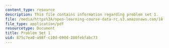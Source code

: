 ```yaml
---
content_type: resource
description: This file contains information regarding problem set 1.
file: /media/https%3A/open-learning-course-data-rc.s3.amazonaws.com/18-353j-nonlinear-dynamics-i-chaos-fall-2012/875c7ea0a98fc10d090d280febfabc73_MIT18_353JF12_pset1.pdf
file_type: application/pdf
resourcetype: Document
title: Problem Set 1
uid: 875c7ea0-a98f-c10d-090d-280febfabc73
---
```

